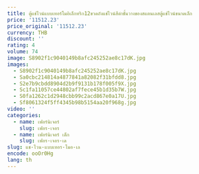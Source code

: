 ```yaml
---
title: ตู้แช่ไวน์แบบเทอร์โมอิเล็กทริก12ขวดถังแช่ไวน์สีดำชั้นวางของสแตนเลสตู้แช่ไวน์ขนาดเล็ก
price: '11512.23'
price_original: '11512.23'
currency: THB
discount: ''
rating: 4
volume: 74
image: S8902f1c9040149b8afc245252ae8c17dK.jpg
images:
  - S8902f1c9040149b8afc245252ae8c17dK.jpg
  - Sa0cbc214814a4877841a82082f31bfdd8.jpg
  - S2e7b9cbdd8904d2b9f9131b178f005f9X.jpg
  - Sc1fa11057ce44802af7fece45b1d35b7W.jpg
  - S0fa1262c1d2948cbb99c2acd867e0a17U.jpg
  - Sf8061324f5ff4345b98b5154aa20f968g.jpg
video: ''
categories:
  - name: เฟอร์นิเจอร์
    slug: เฟอร-เจอร
  - name: เฟอร์นิเจอร์ เด็ก
    slug: เฟอร-เจอร-เด
slug: แช-ไวน-แบบเทอร-โมอ-เล
encode: ooOr0Hg
lang: th
---
```

  